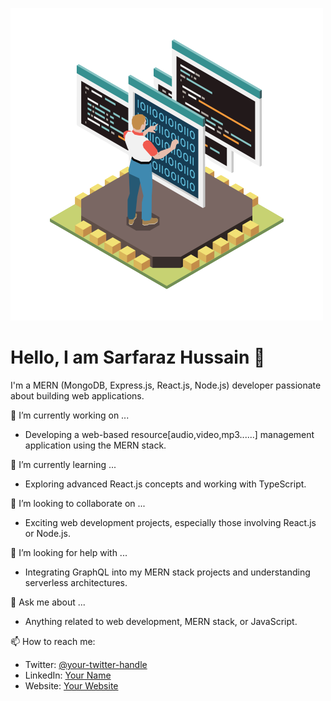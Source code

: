 

<!--
**pvm-77/pvm-77** is a ✨ _special_ ✨ repository because its `README.md` (this file) appears on your GitHub profile.

Here are some ideas to get you started:

- 🔭 I’m currently working on ...
- 🌱 I’m currently learning ...
- 👯 I’m looking to collaborate on ...
- 🤔 I’m looking for help with ...
- 💬 Ask me about ...
- 📫 How to reach me: ...
- 😄 Pronouns: ...
- ⚡ Fun fact: ...
-->


![profile](./user.png)

# Hello, I am Sarfaraz Hussain 👋

I'm a MERN (MongoDB, Express.js, React.js, Node.js) developer passionate about building web applications.

🔭 I’m currently working on ...
- Developing a web-based resource[audio,video,mp3......] management application using the MERN stack.

🌱 I’m currently learning ...
- Exploring advanced React.js concepts and working with TypeScript.

💃 I’m looking to collaborate on ...
- Exciting web development projects, especially those involving React.js or Node.js.

🤔 I’m looking for help with ...
- Integrating GraphQL into my MERN stack projects and understanding serverless architectures.

💬 Ask me about ...
- Anything related to web development, MERN stack, or JavaScript.

📫 How to reach me:
- Twitter: [@your-twitter-handle](https://twitter.com/your-twitter-handle)
- LinkedIn: [Your Name](https://www.linkedin.com/in/your-profile)
- Website: [Your Website](https://your-website.com)




















